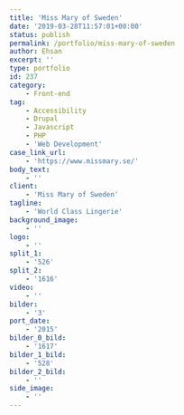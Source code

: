```yaml
---
title: 'Miss Mary of Sweden'
date: '2019-03-28T11:57:01+00:00'
status: publish
permalink: /portfolio/miss-mary-of-sweden
author: Ehsan
excerpt: ''
type: portfolio
id: 237
category:
    - Front-end
tag:
    - Accessibility
    - Drupal
    - Javascript
    - PHP
    - 'Web Development'
case_link_url:
    - 'https://www.missmary.se/'
body_text:
    - ''
client:
    - 'Miss Mary of Sweden'
tagline:
    - 'World Class Lingerie'
background_image:
    - ''
logo:
    - ''
split_1:
    - '526'
split_2:
    - '1616'
video:
    - ''
bilder:
    - '3'
port_date:
    - '2015'
bilder_0_bild:
    - '1617'
bilder_1_bild:
    - '528'
bilder_2_bild:
    - ''
side_image:
    - ''
---
```

<!DOCTYPE html PUBLIC "-//W3C//DTD HTML 4.0 Transitional//EN" "http://www.w3.org/TR/REC-html40/loose.dtd">
<?xml encoding="UTF-8">
